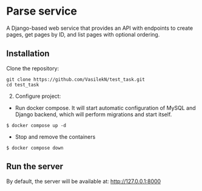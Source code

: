 # Parse service

A Django-based web service that provides an API with endpoints to create pages, get pages by ID, and list pages with
optional ordering.

## Installation

Clone the repository:

```
git clone https://github.com/VasilekN/test_task.git
cd test_task
```

2. Configure project:

- Run docker compose. It will start automatic configuration of MySQL and Django backend, which will perform migrations and start itself.

```
$ docker compose up -d
```

- Stop and remove the containers

```
$ docker compose down
```

## Run the server

By default, the server will be available at:
http://127.0.0.1:8000
